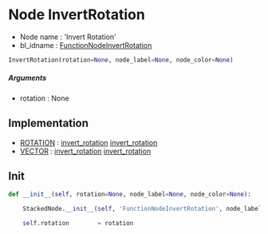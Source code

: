 # Node InvertRotation

- Node name : 'Invert Rotation'
- bl_idname : [FunctionNodeInvertRotation](https://docs.blender.org/api/current/bpy.types.FunctionNodeInvertRotation.html)


``` python
InvertRotation(rotation=None, node_label=None, node_color=None)
```
##### Arguments

- rotation : None

## Implementation

- [ROTATION](/docs/GeoNodes/ROTATION.md) : [invert_rotation](/docs/GeoNodes/ROTATION.md#invert_rotation) [invert_rotation](/docs/GeoNodes/ROTATION.md#invert_rotation)
- [VECTOR](/docs/GeoNodes/VECTOR.md) : [invert_rotation](/docs/GeoNodes/VECTOR.md#invert_rotation) [invert_rotation](/docs/GeoNodes/VECTOR.md#invert_rotation)

## Init

``` python
def __init__(self, rotation=None, node_label=None, node_color=None):

    StackedNode.__init__(self, 'FunctionNodeInvertRotation', node_label=node_label, node_color=node_color)

    self.rotation        = rotation
```
